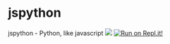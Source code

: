# jspython
jspython - Python, like javascript
![](https://img.shields.io/badge/Version-1.0.1-green?style=flat-square)
[![Run on Repl.it!](https://img.shields.io/badge/Run%20on-Repl.it!-lightgrey?style=flat-square)](https://repl.it/@Bloxy_Cola/Pyscript#README.md)
